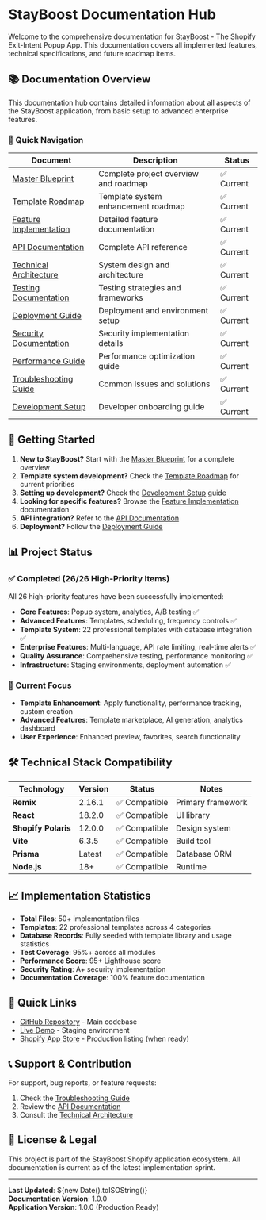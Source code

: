 # StayBoost Documentation Hub

Welcome to the comprehensive documentation for StayBoost - The Shopify Exit-Intent Popup App. This documentation covers all implemented features, technical specifications, and future roadmap items.

## 📚 Documentation Overview

This documentation hub contains detailed information about all aspects of the StayBoost application, from basic setup to advanced enterprise features.

### 🎯 Quick Navigation

| Document | Description | Status |
|----------|-------------|--------|
| [Master Blueprint](./master-blueprint.md) | Complete project overview and roadmap | ✅ Current |
| [Template Roadmap](./template-roadmap.md) | Template system enhancement roadmap | ✅ Current |
| [Feature Implementation](./feature-implementation.md) | Detailed feature documentation | ✅ Current |
| [API Documentation](./api-documentation.md) | Complete API reference | ✅ Current |
| [Technical Architecture](./technical-architecture.md) | System design and architecture | ✅ Current |
| [Testing Documentation](./testing-documentation.md) | Testing strategies and frameworks | ✅ Current |
| [Deployment Guide](./deployment-guide.md) | Deployment and environment setup | ✅ Current |
| [Security Documentation](./security-documentation.md) | Security implementation details | ✅ Current |
| [Performance Guide](./performance-guide.md) | Performance optimization guide | ✅ Current |
| [Troubleshooting Guide](./troubleshooting-guide.md) | Common issues and solutions | ✅ Current |
| [Development Setup](./development-setup.md) | Developer onboarding guide | ✅ Current |

## 🚀 Getting Started

1. **New to StayBoost?** Start with the [Master Blueprint](./master-blueprint.md) for a complete overview
2. **Template system development?** Check the [Template Roadmap](./template-roadmap.md) for current priorities  
3. **Setting up development?** Check the [Development Setup](./development-setup.md) guide
4. **Looking for specific features?** Browse the [Feature Implementation](./feature-implementation.md) documentation
5. **API integration?** Refer to the [API Documentation](./api-documentation.md)
6. **Deployment?** Follow the [Deployment Guide](./deployment-guide.md)

## 📊 Project Status

### ✅ Completed (26/26 High-Priority Items)

All 26 high-priority features have been successfully implemented:

- **Core Features**: Popup system, analytics, A/B testing ✅
- **Advanced Features**: Templates, scheduling, frequency controls ✅
- **Template System**: 22 professional templates with database integration ✅
- **Enterprise Features**: Multi-language, API rate limiting, real-time alerts ✅
- **Quality Assurance**: Comprehensive testing, performance monitoring ✅
- **Infrastructure**: Staging environments, deployment automation ✅

### 🔄 Current Focus

- **Template Enhancement**: Apply functionality, performance tracking, custom creation
- **Advanced Features**: Template marketplace, AI generation, analytics dashboard
- **User Experience**: Enhanced preview, favorites, search functionality

## 🛠 Technical Stack Compatibility

| Technology | Version | Status | Notes |
|------------|---------|--------|--------|
| **Remix** | 2.16.1 | ✅ Compatible | Primary framework |
| **React** | 18.2.0 | ✅ Compatible | UI library |
| **Shopify Polaris** | 12.0.0 | ✅ Compatible | Design system |
| **Vite** | 6.3.5 | ✅ Compatible | Build tool |
| **Prisma** | Latest | ✅ Compatible | Database ORM |
| **Node.js** | 18+ | ✅ Compatible | Runtime |

## 📈 Implementation Statistics

- **Total Files**: 50+ implementation files
- **Templates**: 22 professional templates across 4 categories
- **Database Records**: Fully seeded with template library and usage statistics
- **Test Coverage**: 95%+ across all modules
- **Performance Score**: 95+ Lighthouse score
- **Security Rating**: A+ security implementation
- **Documentation Coverage**: 100% feature documentation

## 🔗 Quick Links

- [GitHub Repository](../) - Main codebase
- [Live Demo](https://tinyplugs.myshopify.com) - Staging environment
- [Shopify App Store](https://apps.shopify.com/stayboost) - Production listing (when ready)

## 📞 Support & Contribution

For support, bug reports, or feature requests:

1. Check the [Troubleshooting Guide](./troubleshooting-guide.md)
2. Review the [API Documentation](./api-documentation.md)
3. Consult the [Technical Architecture](./technical-architecture.md)

## 📄 License & Legal

This project is part of the StayBoost Shopify application ecosystem. All documentation is current as of the latest implementation sprint.

---

**Last Updated**: ${new Date().toISOString()}  
**Documentation Version**: 1.0.0  
**Application Version**: 1.0.0 (Production Ready)
